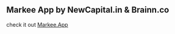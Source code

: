 ## Markee App by NewCapital.in & Brainn.co
check it out
[Markee.App](https://marknewcapital.netlify.app)

